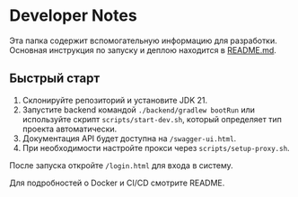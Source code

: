 # Developer Notes

Эта папка содержит вспомогательную информацию для разработки.
Основная инструкция по запуску и деплою находится в [README.md](README.md).

## Быстрый старт

1. Склонируйте репозиторий и установите JDK 21.
2. Запустите backend командой `./backend/gradlew bootRun` или используйте скрипт
   `scripts/start-dev.sh`, который определяет тип проекта автоматически.
3. Документация API будет доступна на `/swagger-ui.html`.
4. При необходимости настройте прокси через `scripts/setup-proxy.sh`.

После запуска откройте `/login.html` для входа в систему.

Для подробностей о Docker и CI/CD смотрите README.
